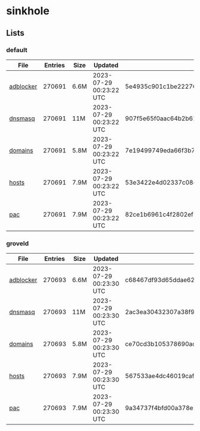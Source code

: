 # sinkhole

## Lists

### default

|File|Entries|Size|Updated|Hash|
|-|-|-|-|-|
|[adblocker](https://raw.githubusercontent.com/groveld/sinkhole/lists/default/adblocker.txt)|270691|6.6M|2023-07-29 00:23:22 UTC|5e4935c901c1be2227641048729ced63fd766baa7d86bcd1bf9c28953e7b042e|
|[dnsmasq](https://raw.githubusercontent.com/groveld/sinkhole/lists/default/dnsmasq.txt)|270691|11M|2023-07-29 00:23:22 UTC|907f5e65f0aac64b2b61d528127a3f3d8472b4b7002814bccabf75f4821494f0|
|[domains](https://raw.githubusercontent.com/groveld/sinkhole/lists/default/domains.txt)|270691|5.8M|2023-07-29 00:23:22 UTC|7e19499749eda66f3b72556bd3597d211d7854e0a62308ccd8b9ea561d5fcf82|
|[hosts](https://raw.githubusercontent.com/groveld/sinkhole/lists/default/hosts.txt)|270691|7.9M|2023-07-29 00:23:22 UTC|53e3422e4d02337c08ea894485ae242cc9e493e274f65084c4716e6a8e8e1bd6|
|[pac](https://raw.githubusercontent.com/groveld/sinkhole/lists/default/pac.txt)|270691|7.9M|2023-07-29 00:23:22 UTC|82ce1b6961c4f2802ef15fc578383a20dc45c4f5c3f3c3f164bd98bfdc83b3e1|

### groveld

|File|Entries|Size|Updated|Hash|
|-|-|-|-|-|
|[adblocker](https://raw.githubusercontent.com/groveld/sinkhole/lists/groveld/adblocker.txt)|270693|6.6M|2023-07-29 00:23:30 UTC|c68467df93d65ddae62889256dd43ff9297af8b16d0ece04a0dc7fcacb16b544|
|[dnsmasq](https://raw.githubusercontent.com/groveld/sinkhole/lists/groveld/dnsmasq.txt)|270693|11M|2023-07-29 00:23:30 UTC|2ac3ea30432307a38f9ab145ad7ccdc53049f07d9be44b319bfa72b19ae02348|
|[domains](https://raw.githubusercontent.com/groveld/sinkhole/lists/groveld/domains.txt)|270693|5.8M|2023-07-29 00:23:30 UTC|ce70cd3b105378690ad7545b74bdd9f186d33fd8771a080bb02747bdd0db77d5|
|[hosts](https://raw.githubusercontent.com/groveld/sinkhole/lists/groveld/hosts.txt)|270693|7.9M|2023-07-29 00:23:30 UTC|567533ae4dc46019cafe359464052a2ab85b9fb6d0c84c4202f56b60a3d20067|
|[pac](https://raw.githubusercontent.com/groveld/sinkhole/lists/groveld/pac.txt)|270693|7.9M|2023-07-29 00:23:30 UTC|9a34737f4bfd00a378e21214a5f9d2e01ceaf54b59d971eb5eb3d038786cccc8|
